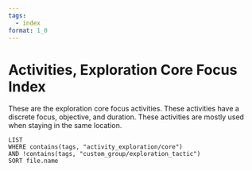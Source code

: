 ```yaml
---
tags:
  - index
format: 1_0
---
```

# Activities, Exploration Core Focus Index

These are the exploration core focus activities. These activities have a discrete focus, objective, and duration. These activities are mostly used when staying in the same location.
```dataview  
LIST
WHERE contains(tags, "activity_exploration/core")
AND !contains(tags, "custom_group/exploration_tactic")
SORT file.name
```

